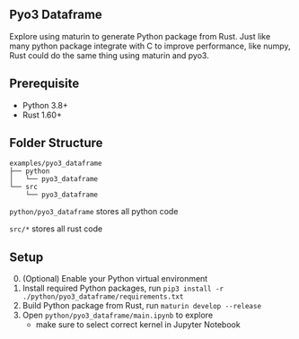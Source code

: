 ## Pyo3 Dataframe
Explore using maturin to generate Python package from Rust. Just like many python package integrate with C to improve performance, like numpy, Rust could do the same thing using maturin and pyo3.


## Prerequisite
- Python 3.8+
- Rust 1.60+

## Folder Structure
```
examples/pyo3_dataframe
├── python
│   └── pyo3_dataframe
└── src
    └── pyo3_dataframe
```
`python/pyo3_dataframe` stores all python code

`src/*` stores all rust code

## Setup
0. (Optional) Enable your Python virtual environment
1. Install required Python packages, run `pip3 install -r ./python/pyo3_dataframe/requirements.txt`
2. Build Python package from Rust, run `maturin develop --release`
3. Open `python/pyo3_dataframe/main.ipynb` to explore
    - make sure to select correct kernel in Jupyter Notebook
